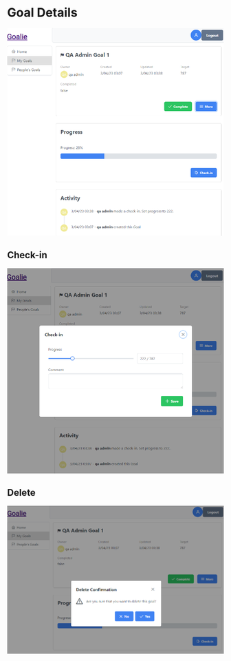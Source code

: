 # Goal Details
![Goal Details Screen](./img/goal-details-screen.png)

## Check-in
![Goal Details Check-in Screen](./img/goal-check-in-screen.png)

## Delete
![Goal Details Delete Screen](./img/goal-delete-screen.png)
